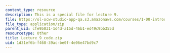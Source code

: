 ```yaml
---
content_type: resource
description: This is a special file for lecture 9.
file: https://ol-ocw-studio-app-qa.s3.amazonaws.com/courses/1-00-introduction-to-computers-and-engineering-problem-solving-spring-2012/1d31ef6bf46839acbe0f4e06e47bd9c7_Lecture_9_code.zip
file_type: application/zip
parent_uid: cfe95031-1d4d-a15d-46b1-ed49c9bb355d
resourcetype: Other
title: Lecture_9_code.zip
uid: 1d31ef6b-f468-39ac-be0f-4e06e47bd9c7
---
```

